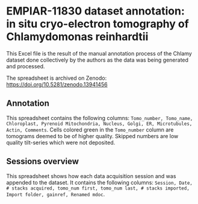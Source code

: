 # EMPIAR-11830 dataset annotation: in situ cryo-electron tomography of Chlamydomonas reinhardtii 

This Excel file is the result of the manual annotation process of the Chlamy dataset done collectively by the authors as the data was being generated and processed.

The spreadsheet is archived on Zenodo: https://doi.org/10.5281/zenodo.13941456

## Annotation

This spreadsheet contains the following columns: `Tomo_number, Tomo_name, Chloroplast, Pyrenoid	Mitochondria, Nucleus, Golgi, ER, Microtubules, Actin, Comments`. Cells colored green in the `Tomo_number` column are tomograms deemed to be of higher quality. Skipped numbers are low quality tilt-series which were not deposited.

## Sessions overview

This spreadsheet shows how each data acquisition session and was appended to the dataset. It contains the following columns: `Session, Date, # stacks acquired, tomo_num first, tomo_num last, # stacks imported, Import folder, gainref, Renamed mdoc`.

